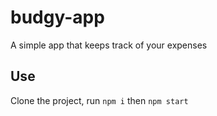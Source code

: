 # budgy-app

A simple app that keeps track of your expenses

## Use

Clone the project, run `npm i` then `npm start`
